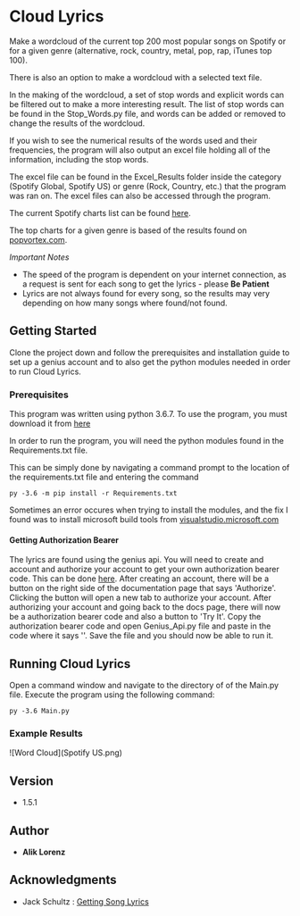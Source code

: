 # Cloud Lyrics

Make a wordcloud of the current top 200 most popular songs on Spotify or for a given genre (alternative, rock, country, metal, pop, rap, iTunes top 100).

There is also an option to make a wordcloud with a selected text file.

In the making of the wordcloud, a set of stop words and explicit words can be filtered out to make a more interesting result. The list of stop words can be found in the Stop_Words.py file, and words can be added or removed to change the results of the wordcloud. 

If you wish to see the numerical results of the words used and their frequencies, the program will also output an excel file holding all of the information, including the stop words. 

The excel file can be found in the Excel_Results folder inside the category (Spotify Global, Spotify US) or genre (Rock, Country, etc.) that the program was ran on. The excel files can also be accessed through the program.

The current Spotify charts list can be found [here](https://spotifycharts.com/regional/us/weekly/latest).

The top charts for a given genre is based of the results found on [popvortex.com](http://www.popvortex.com/music/charts/).

*Important Notes*
- The speed of the program is dependent on your internet connection, as a request is sent for each song to get the lyrics - please **Be Patient**
- Lyrics are not always found for every song, so the results may very depending on how many songs where found/not found.



## Getting Started

Clone the project down and follow the prerequisites and installation guide to set up a genius account and to also get the python modules needed in order to run Cloud Lyrics. 


### Prerequisites

This program was written using python 3.6.7. To use the program, you must download it from [here](https://www.python.org/downloads/)

In order to run the program, you will need the python modules found in the Requirements.txt file.

This can be simply done by navigating a command prompt to the location of the requirements.txt file and entering the command 
```
py -3.6 -m pip install -r Requirements.txt
```

Sometimes an error occures when trying to install the modules, and the fix I found was to install microsoft build tools from [visualstudio.microsoft.com](https://visualstudio.microsoft.com/visual-cpp-build-tools/)

#### Getting Authorization Bearer
The lyrics are found using the genius api. You will need to create and account and authorize your account to get your own authorization bearer code. This can be done [here](https://docs.genius.com/). After creating an account, there will be a button on the right side of the documentation page that says 'Authorize'. Clicking the button will open a new tab to authorize your account. After authorizing your account and going back to the docs page, there will now be a authorization bearer code and also a button to 'Try It'. Copy the authorization bearer code and open Genius_Api.py file and paste in the code where it says '<PLACE AUTHORIZATION BEARER CODE HERE>'. Save the file and you should now be able to run it. 

## Running Cloud Lyrics

Open a command window and navigate to the directory of of the Main.py file. Execute the program using the following command:
```
py -3.6 Main.py
```


### Example Results

![Word Cloud](Spotify US.png)


## Version

* 1.5.1

## Author

* **Alik Lorenz**


## Acknowledgments

* Jack Schultz : [Getting Song Lyrics](https://bigishdata.com/2016/09/27/getting-song-lyrics-from-geniuss-api-scraping/)

